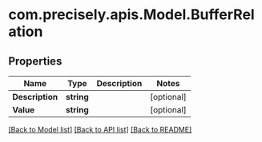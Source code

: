 
# com.precisely.apis.Model.BufferRelation

## Properties

Name | Type | Description | Notes
------------ | ------------- | ------------- | -------------
**Description** | **string** |  | [optional] 
**Value** | **string** |  | [optional] 

[[Back to Model list]](../README.md#documentation-for-models)
[[Back to API list]](../README.md#documentation-for-api-endpoints)
[[Back to README]](../README.md)

